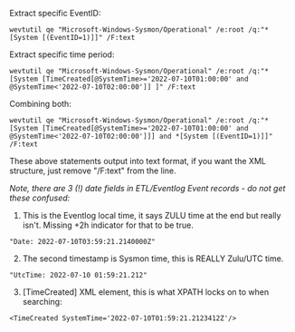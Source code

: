Extract specific EventID:
```
wevtutil qe "Microsoft-Windows-Sysmon/Operational" /e:root /q:"*[System [(EventID=1)]]" /F:text
```

Extract specific time period:
```
wevtutil qe "Microsoft-Windows-Sysmon/Operational" /e:root /q:"*[System [TimeCreated[@SystemTime>='2022-07-10T01:00:00' and @SystemTime<'2022-07-10T02:00:00']] ]" /F:text
```

Combining both:
```
wevtutil qe "Microsoft-Windows-Sysmon/Operational" /e:root /q:"*[System [TimeCreated[@SystemTime>='2022-07-10T01:00:00' and @SystemTime<'2022-07-10T02:00:00']]] and *[System [(EventID=1)]]" /F:text
```

These above statements output into text format, if you want the XML structure, just remove "/F:text" from the line.


*Note, there are 3 (!) date fields in ETL/Eventlog Event records - do not get these confused:*

1. This is the Eventlog local time, it says ZULU time at the end but really isn't. Missing +2h indicator for that to be true.
```
"Date: 2022-07-10T03:59:21.2140000Z"
```
2. The second timestamp is Sysmon time, this is REALLY Zulu/UTC time.
```
"UtcTime: 2022-07-10 01:59:21.212" 
```
3. [TimeCreated] XML element, this is what XPATH locks on to when searching:
```
<TimeCreated SystemTime='2022-07-10T01:59:21.2123412Z'/>
```
